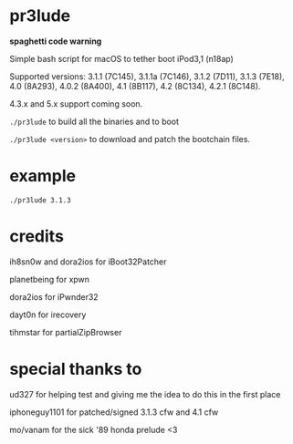 # pr3lude
**spaghetti code warning**
 
Simple bash script for macOS to tether boot iPod3,1 (n18ap)

Supported versions: 3.1.1 (7C145), 3.1.1a (7C146), 3.1.2 (7D11), 3.1.3 (7E18), 4.0 (8A293), 4.0.2 (8A400), 4.1 (8B117), 4.2 (8C134), 4.2.1 (8C148).

4.3.x and 5.x support coming soon.

`./pr3lude` to build all the binaries and to boot

`./pr3lude <version>` to download and patch the bootchain files.

# example

`./pr3lude 3.1.3`

# credits

ih8sn0w and dora2ios for iBoot32Patcher

planetbeing for xpwn

dora2ios for iPwnder32

dayt0n for irecovery

tihmstar for partialZipBrowser

# special thanks to

ud327 for helping test and giving me the idea to do this in the first place

iphoneguy1101 for patched/signed 3.1.3 cfw and 4.1 cfw

mo/vanam for the sick '89 honda prelude <3

